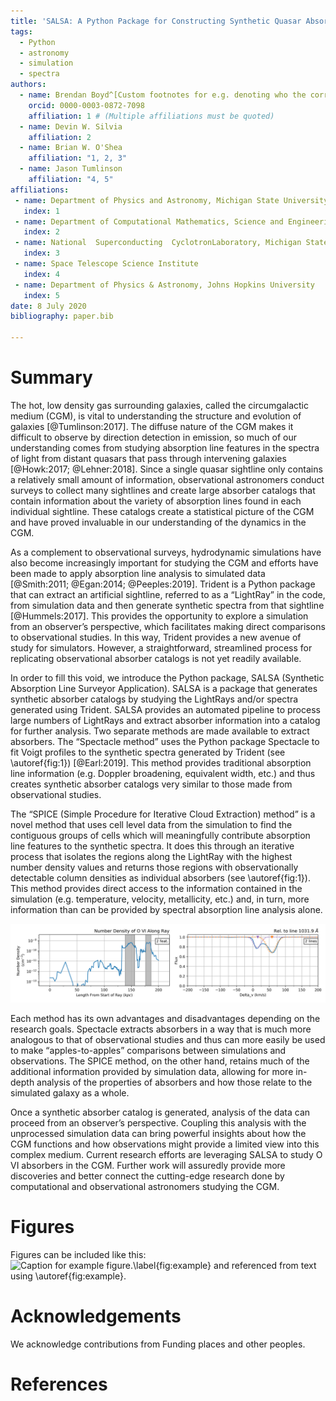 ```yaml
---
title: 'SALSA: A Python Package for Constructing Synthetic Quasar Absorption Line Catalogs from Astrophysical Hydrodynamic Simulations '
tags:
  - Python
  - astronomy
  - simulation
  - spectra
authors:
  - name: Brendan Boyd^[Custom footnotes for e.g. denoting who the corresspoinding author is can be included like this.]
    orcid: 0000-0003-0872-7098
    affiliation: 1 # (Multiple affiliations must be quoted)
  - name: Devin W. Silvia
    affiliation: 2
  - name: Brian W. O'Shea
    affiliation: "1, 2, 3"
  - name: Jason Tumlinson
    affiliation: "4, 5"
affiliations:
 - name: Department of Physics and Astronomy, Michigan State University
   index: 1
 - name: Department of Computational Mathematics, Science and Engineering, Michigan State University
   index: 2
 - name: National  Superconducting  CyclotronLaboratory, Michigan State University
   index: 3
 - name: Space Telescope Science Institute
   index: 4
 - name: Department of Physics & Astronomy, Johns Hopkins University
   index: 5
date: 8 July 2020
bibliography: paper.bib

---
```


# Summary

The hot, low density gas surrounding galaxies, called the circumgalactic medium (CGM), is vital to understanding the structure and evolution of galaxies [@Tumlinson:2017]. The diffuse nature of the CGM makes it difficult to observe by direction detection in emission, so much of our understanding comes from studying absorption line features in the spectra of light from distant quasars that pass through intervening galaxies [@Howk:2017; @Lehner:2018]. Since a single quasar sightline only contains a relatively small amount of information, observational astronomers conduct surveys to collect many sightlines and create large absorber catalogs that contain information about the variety of absorption lines found in each individual sightline. These catalogs create a statistical picture of the CGM and have proved invaluable in our understanding of the dynamics in the CGM.

As a complement to observational surveys, hydrodynamic simulations have also become increasingly important for studying the CGM and efforts have been made to apply absorption line analysis to simulated data [@Smith:2011; @Egan:2014; @Peeples:2019]. Trident is a Python package that can extract an artificial sightline, referred to as a “LightRay” in the code, from simulation data and then generate synthetic spectra from that sightline [@Hummels:2017]. This provides the opportunity to explore a simulation from an observer’s perspective, which facilitates making direct comparisons to observational studies. In this way, Trident provides a new avenue of study for simulators. However, a straightforward, streamlined process for replicating observational absorber catalogs is not yet readily available.

In order to fill this void, we introduce the Python package, SALSA (Synthetic Absorption Line Surveyor Application). SALSA is a package that generates synthetic absorber catalogs by studying the LightRays and/or spectra generated using Trident. SALSA provides an automated pipeline to process large numbers of LightRays and extract absorber information into a catalog for further analysis. Two separate methods are made available to extract absorbers. The “Spectacle method” uses the Python package Spectacle to fit Voigt profiles to the synthetic spectra generated by Trident (see \autoref{fig:1}) [@Earl:2019]. This method provides traditional absorption line information (e.g. Doppler broadening, equivalent width, etc.) and thus creates synthetic absorber catalogs very similar to those made from observational studies.

The “SPICE (Simple Procedure for Iterative Cloud Extraction) method” is a novel method that uses cell level data from the simulation to find the contiguous groups of cells which will meaningfully contribute absorption line features to the synthetic spectra. It does this through an iterative process that isolates the regions along the LightRay with the highest number density values and returns those regions with observationally detectable column densities as individual absorbers (see \autoref{fig:1}). This method provides direct access to the information contained in the simulation (e.g. temperature, velocity, metallicity, etc.) and, in turn, more information than can be provided by spectral absorption line analysis alone.

![The left plot shows the SPICE method extracting two absorbers from number density profile. The left shows spectacle fitting the spectra (dotted lines are spectacle fits).\label{fig:1}](spice_spectacle_fig.png)

Each method has its own advantages and disadvantages depending on the research goals. Spectacle extracts absorbers in a way that is much more analogous to that of observational studies and thus can more easily be used to make “apples-to-apples” comparisons between simulations and observations. The SPICE method, on the other hand, retains much of the additional information provided by simulation data, allowing for more in-depth analysis of the properties of absorbers and how those relate to the simulated galaxy as a whole.

Once a synthetic absorber catalog is generated, analysis of the data can proceed from an observer’s perspective. Coupling this analysis with the unprocessed simulation data can bring powerful insights about how the CGM functions and how observations might provide a limited view into this complex medium. Current research efforts are leveraging SALSA to study O VI absorbers in the CGM. Further work will assuredly provide more discoveries and better connect the cutting-edge research done by computational and observational astronomers studying the CGM.


# Figures

Figures can be included like this:
![Caption for example figure.\label{fig:example}](figure.png)
and referenced from text using \autoref{fig:example}.

# Acknowledgements

We acknowledge contributions from Funding places and other peoples.

# References
